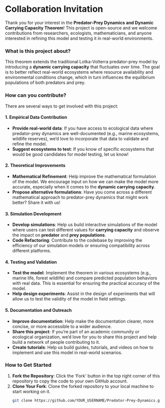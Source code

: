 # Collaboration Invitation

Thank you for your interest in the **Predator-Prey Dynamics and Dynamic Carrying Capacity Theorem**! This project is open-source and we welcome contributions from researchers, ecologists, mathematicians, and anyone interested in refining this model and testing it in real-world environments.

### What is this project about?

This theorem extends the traditional Lotka-Volterra predator-prey model by introducing a **dynamic carrying capacity** that fluctuates over time. The goal is to better reflect real-world ecosystems where resource availability and environmental conditions change, which in turn influences the equilibrium populations of both predators and prey.

### How can you contribute?

There are several ways to get involved with this project:

#### 1. **Empirical Data Contribution**
   - **Provide real-world data**: If you have access to ecological data where predator-prey dynamics are well-documented (e.g., marine ecosystems, wildlife reserves), we’d love to incorporate that data to validate and refine the model.
   - **Suggest ecosystems to test**: If you know of specific ecosystems that would be good candidates for model testing, let us know!

#### 2. **Theoretical Improvements**
   - **Mathematical Refinement**: Help improve the mathematical formulation of the model. We encourage input on how we can make the model more accurate, especially when it comes to the **dynamic carrying capacity**.
   - **Propose alternative formulations**: Have you come across a different mathematical approach to predator-prey dynamics that might work better? Share it with us!

#### 3. **Simulation Development**
   - **Develop simulations**: Help us build interactive simulations of the model where users can test different values for **carrying capacity** and observe the impact on **predator** and **prey populations**.
   - **Code Refactoring**: Contribute to the codebase by improving the efficiency of our simulation models or ensuring compatibility across different platforms.

#### 4. **Testing and Validation**
   - **Test the model**: Implement the theorem in various ecosystems (e.g., marine life, forest wildlife) and compare predicted population behaviors with real data. This is essential for ensuring the practical accuracy of the model.
   - **Help design experiments**: Assist in the design of experiments that will allow us to test the validity of the model in field settings.

#### 5. **Documentation and Outreach**
   - **Improve documentation**: Help make the documentation clearer, more concise, or more accessible to a wider audience.
   - **Share this project**: If you’re part of an academic community or ecological organization, we’d love for you to share this project and help build a network of people contributing to it.
   - **Create tutorials**: Help us build guides, tutorials, and videos on how to implement and use this model in real-world scenarios.

### How to Get Started

1. **Fork the Repository**: Click the 'Fork' button in the top right corner of this repository to copy the code to your own GitHub account.
2. **Clone Your Fork**: Clone the forked repository to your local machine to start working on it.
   ```bash
   git clone https://github.com/YOUR_USERNAME/Predator-Prey-Dynamics.git